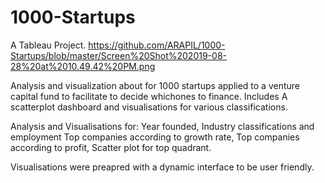 # 1000-Startups
A Tableau Project. 
https://github.com/ARAPIL/1000-Startups/blob/master/Screen%20Shot%202019-08-28%20at%2010.49.42%20PM.png

Analysis and visualization about for 1000 startups applied to a venture capital fund to facilitate to decide whichones to finance. Includes A scatterplot dashboard and visualisations for various classifications. 

Analysis and Visualisations for:
Year founded,
Industry classifications and employment 
Top companies according to growth rate,
Top companies according to profit,
Scatter plot for top quadrant.

Visualisations were preapred with a dynamic interface to be user friendly. 

